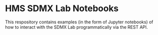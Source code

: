 # HMS SDMX Lab Notebooks

This respository contains examples (in the form of Jupyter notebooks) of how to interact with the SDMX Lab programmatically via the REST API.
